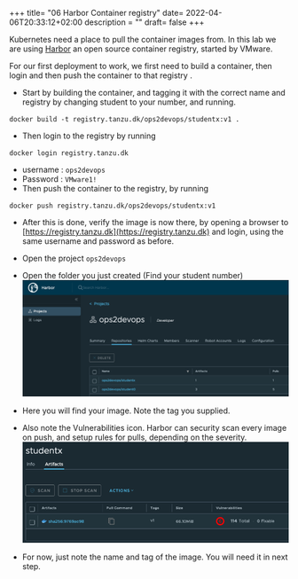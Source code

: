 +++
title= "06 Harbor Container registry"
date= 2022-04-06T20:33:12+02:00
description = ""
draft= false
+++

Kubernetes need a place to pull the container images from. In this lab we are using [Harbor](goharbor.io) an open source container registry, started by VMware. 

For our first deployment to work, we first need to build a container, then login and then push the container to that registry .

- Start by building the container, and tagging it with the correct name and registry by changing student to your number, and running.
```
docker build -t registry.tanzu.dk/ops2devops/studentx:v1 .
``` 

- Then login to the registry by running 
```
docker login registry.tanzu.dk
```
- username : `ops2devops`
- Password : `VMware1!`
- Then push the container to the registry, by running 
```
docker push registry.tanzu.dk/ops2devops/studentx:v1
```

- After this is done, verify the image is now there, by opening a browser to [https://registry.tanzu.dk](https://registry.tanzu.dk) and login, using the same username and password as before.

- Open the project `ops2devops`

- Open the folder you just created (Find your student number)
![harbor](/images/harbor.png)

- Here you will find your image. Note the tag you supplied.
- Also note the Vulnerabilities icon. Harbor can security scan every image on push, and setup rules for pulls, depending on the severity.
![harbor](/images/harbor_image.png)

- For now, just note the name and tag of the image. You will need it in next step.